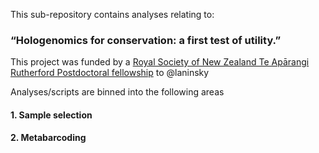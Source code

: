 This sub-repository contains analyses relating to:
### “Hologenomics for conservation: a first test of utility.”

This project was funded by a [Royal Society of New Zealand Te Apārangi Rutherford Postdoctoral fellowship](https://royalsociety.org.nz/what-we-do/funds-and-opportunities/rutherford-foundation/rutherford-foundation-recipients/alana-alexander/) to @laninsky

Analyses/scripts are binned into the following areas

#### 1. Sample selection

#### 2. Metabarcoding
